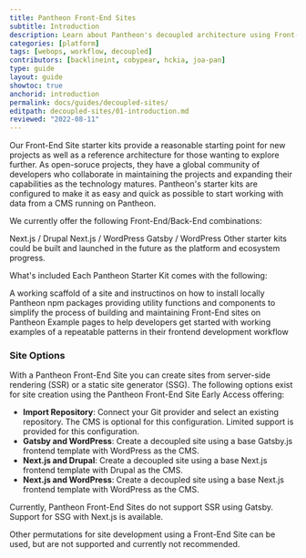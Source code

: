 ```yaml
---
title: Pantheon Front-End Sites 
subtitle: Introduction
description: Learn about Pantheon's decoupled architecture using Front-End Sites
categories: [platform]
tags: [webops, workflow, decoupled]
contributors: [backlineint, cobypear, hckia, joa-pan]
type: guide
layout: guide
showtoc: true
anchorid: introduction
permalink: docs/guides/decoupled-sites/
editpath: decoupled-sites/01-introduction.md
reviewed: "2022-08-11"
---
```



Our Front-End Site starter kits provide a reasonable starting point for new projects as well as a reference architecture for those wanting to explore further. As open-soruce projects, they have a global community of developers who collaborate in maintaining the projects and expanding their capabilities as the technology matures. Pantheon's starter kits are configured to make it as easy and quick as possible to start working with data from a CMS running on Pantheon.

We currently offer the following Front-End/Back-End combinations:

Next.js / Drupal
Next.js / WordPress
Gatsby / WordPress
Other starter kits could be built and launched in the future as the platform and ecosystem progress.

What's included
Each Pantheon Starter Kit comes with the following:

A working scaffold of a site and instructinos on how to install locally
Pantheon npm packages providing utility functions and components to simplify the process of building and maintaining Front-End sites on Pantheon
Example pages to help developers get started with working examples of a repeatable patterns in their frontend development workflow

### Site Options

With a Pantheon Front-End Site you can create sites from server-side rendering (SSR) or a static site generator (SSG). The following options exist for site creation using the Pantheon Front-End Site Early Access offering:

* **Import Repository**: Connect your Git provider and select an existing repository. The CMS is optional for this configuration. Limited support is provided for this configuration.
* **Gatsby and WordPress**: Create a decoupled site using a base Gatsby.js frontend template with WordPress as the CMS. 
* **Next.js and Drupal**: Create a decoupled site using a base Next.js frontend template with Drupal as the CMS. 
* **Next.js and WordPress**: Create a decoupled site using a base Next.js frontend template with WordPress as the CMS. 

Currently, Pantheon Front-End Sites do not support SSR using Gatsby. Support for SSG with Next.js is available.

Other permutations for site development using a Front-End Site can be used, but are not supported and currently not recommended.